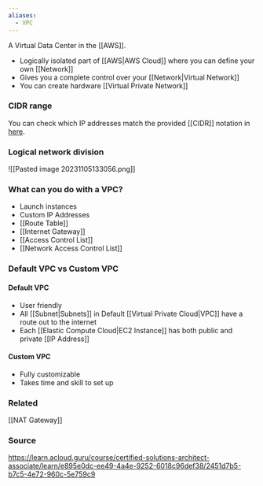 ```yaml
---
aliases:
  - VPC
---
```

A Virtual Data Center in the [[AWS]].
* Logically isolated part of [[AWS|AWS Cloud]] where you can define your own [[Network]]
* Gives you a complete control over your [[Network|Virtual Network]]
* You can create hardware [[Virtual Private Network]]
### CIDR range
You can check which IP addresses match the provided [[CIDR]] notation in [here](https://cidr.xyz).
### Logical network division
![[Pasted image 20231105133056.png]]
### What can you do with a VPC?
* Launch instances
* Custom IP Addresses
* [[Route Table]]
* [[Internet Gateway]]
* [[Access Control List]]
* [[Network Access Control List]]
### Default VPC vs Custom VPC
#### Default VPC
* User friendly
* All [[Subnet|Subnets]] in Default [[Virtual Private Cloud|VPC]] have a route out to the internet
* Each [[Elastic Compute Cloud|EC2 Instance]] has both public and private [[IP Address]]
#### Custom VPC
* Fully customizable
* Takes time and skill to set up
### Related
[[NAT Gateway]]
### Source
https://learn.acloud.guru/course/certified-solutions-architect-associate/learn/e895e0dc-ee49-4a4e-9252-6018c96def38/2451d7b5-b7c5-4e72-960c-5e759c9